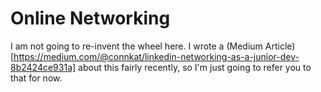 # Online Networking

I am not going to re-invent the wheel here. I wrote a (Medium Article)[https://medium.com/@connkat/linkedin-networking-as-a-junior-dev-8b2424ce931a] about this fairly recently, so I'm just going to refer you to that for now. 